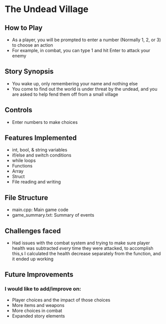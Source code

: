 # The Undead Village
## How to Play
- As a player, you will be prompted to enter a number (Normally 1, 2, or 3) to choose an action
- For example, in combat, you can type 1 and hit Enter to attack your enemy

## Story Synopsis
- You wake up, only remembering your name and nothing else
- You come to find out the world is under threat by the undead, and you are asked to help fend them off from a small village

## Controls
- Enter numbers to make choices

## Features Implemented
- int, bool, & string variables
- if/else and switch conditions
- while loops
- Functions
- Array
- Struct
- File reading and writing

## File Structure
- main.cpp: Main game code
- game_summary.txt: Summary of events

## Challenges faced
- Had issues with the combat system and trying to make sure player health was subtracted *every* time they were attacked, to accomplish this,s I calculated the health decrease separately from the function, and it ended up working

## Future Improvements
### I would like to add/improve on:
- Player choices and the impact of those choices
- More items and weapons
- More choices in combat
- Expanded story elements
